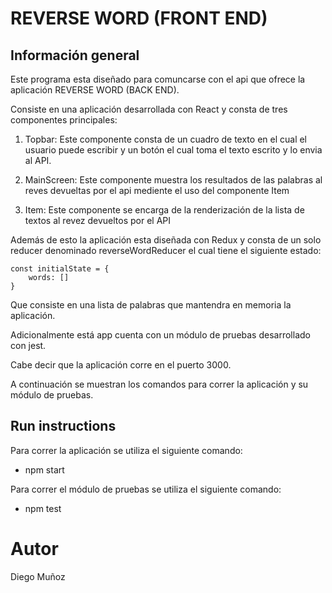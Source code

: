 # REVERSE WORD (FRONT END)
## Información general
Este programa esta diseñado para comuncarse con el api que ofrece la aplicación REVERSE WORD (BACK END).

Consiste en una aplicación desarrollada con React y consta de tres componentes principales: 

1) Topbar: Este componente consta de un cuadro de texto en el cual el usuario puede escribir y un botón el cual toma el texto escrito y lo envia al API.

2) MainScreen: Este componente muestra los resultados de las palabras al reves devueltas por el api mediente el uso del componente Item

3) Item: Este componente se encarga de la renderización de la lista de textos al revez devueltos por el API

Además de esto la aplicación esta diseñada con Redux y consta de un solo reducer denominado reverseWordReducer el cual tiene el siguiente estado:
 ```
 const initialState = {
     words: []
 }
  ```
  Que consiste en una lista de palabras que mantendra en memoria la aplicación.
  
  Adicionalmente está app cuenta con un módulo de pruebas desarrollado con jest.

  Cabe decir que la aplicación corre en el puerto 3000.

  A continuación se muestran los comandos para correr la aplicación y su módulo de pruebas.
## Run instructions
Para correr la aplicación se utiliza el siguiente comando:
* npm start

Para correr el módulo de pruebas se utiliza el siguiente comando:
* npm test 

# Autor
Diego Muñoz
